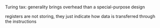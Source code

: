 Turing tax: generality brings overhead than a special-purpose design

registers are not storing, they just indicate how data is transferred through the instructions

